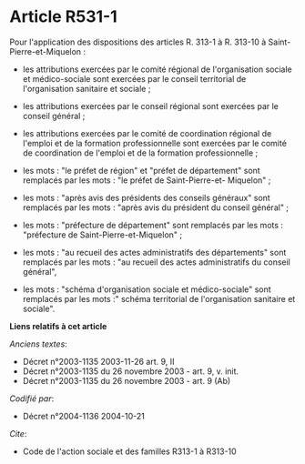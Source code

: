 # Article R531-1

Pour l'application des dispositions des articles R. 313-1 à R. 313-10 à Saint-Pierre-et-Miquelon :

- les attributions exercées par le comité régional de l'organisation sociale et médico-sociale sont exercées par le conseil
territorial de l'organisation sanitaire et sociale ;

- les attributions exercées par le conseil régional sont exercées par le conseil général ;

- les attributions exercées par le comité de coordination régional de l'emploi et de la formation professionnelle sont
exercées par le comité de coordination de l'emploi et de la formation professionnelle ;

- les mots : "le préfet de région" et "préfet de département" sont remplacés par les mots : "le préfet de Saint-Pierre-et-
Miquelon" ;

- les mots : "après avis des présidents des conseils généraux" sont remplacés par les mots : "après avis du président du
conseil général" ;

- les mots : "préfecture de département" sont remplacés par les mots : "préfecture de Saint-Pierre-et-Miquelon" ;

- les mots : "au recueil des actes administratifs des départements" sont remplacés par les mots : "au recueil des actes
administratifs du conseil général", 

- les mots : "schéma d'organisation sociale et médico-sociale" sont remplacés par les mots :" schéma territorial de
l'organisation sanitaire et sociale".

**Liens relatifs à cet article**

_Anciens textes_:

  - Décret n°2003-1135 2003-11-26 art. 9, II
  - Décret n°2003-1135 du 26 novembre 2003 - art. 9, v. init.
  - Décret n°2003-1135 du 26 novembre 2003 - art. 9 (Ab)

_Codifié par_:

  - Décret n°2004-1136 2004-10-21

_Cite_:

  - Code de l'action sociale et des familles R313-1 à R313-10
